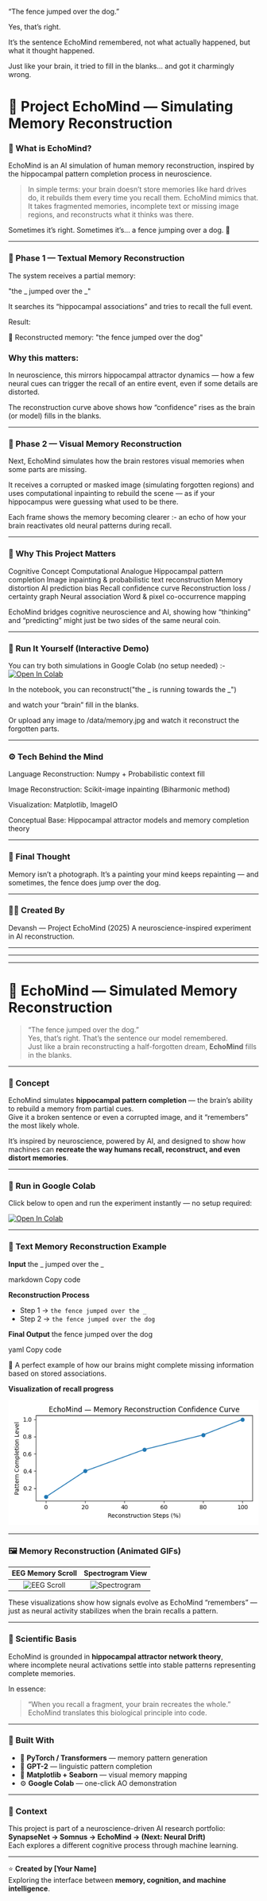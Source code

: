 
“The fence jumped over the dog.”

Yes, that’s right.

It’s the sentence EchoMind remembered, not what actually happened, but what it thought happened.

Just like your brain, it tried to fill in the blanks… and got it charmingly wrong.

# 🧠 Project EchoMind — Simulating Memory Reconstruction

### 🌌 What is EchoMind?

EchoMind is an AI simulation of human memory reconstruction, inspired by the hippocampal pattern completion process in neuroscience.

>In simple terms:
your brain doesn’t store memories like hard drives do, it rebuilds them every time you recall them.
EchoMind mimics that. It takes fragmented memories, incomplete text or missing image regions,
and reconstructs what it thinks was there.

Sometimes it’s right.
Sometimes it’s… a fence jumping over a dog. 🐶

---

### 🧩 Phase 1 — Textual Memory Reconstruction

The system receives a partial memory:

"the _ jumped over the _"


It searches its “hippocampal associations” and tries to recall the full event.

Result:

🧠 Reconstructed memory: "the fence jumped over the dog"


### Why this matters:
In neuroscience, this mirrors hippocampal attractor dynamics —
how a few neural cues can trigger the recall of an entire event,
even if some details are distorted.

The reconstruction curve above shows how “confidence” rises as the brain (or model) fills in the blanks.

---

### 🎨 Phase 2 — Visual Memory Reconstruction

Next, EchoMind simulates how the brain restores visual memories when some parts are missing.

It receives a corrupted or masked image (simulating forgotten regions)
and uses computational inpainting to rebuild the scene — as if your hippocampus were guessing what used to be there.

Each frame shows the memory becoming clearer :- an echo of how your brain reactivates old neural patterns during recall.

---

### 🧬 Why This Project Matters
Cognitive Concept	Computational Analogue
Hippocampal pattern completion	Image inpainting & probabilistic text reconstruction
Memory distortion	AI prediction bias
Recall confidence curve	Reconstruction loss / certainty graph
Neural association	Word & pixel co-occurrence mapping

EchoMind bridges cognitive neuroscience and AI, showing how “thinking” and “predicting”
might just be two sides of the same neural coin.

---

### 🧠 Run It Yourself (Interactive Demo)

You can try both simulations in Google Colab (no setup needed) :- [![Open In Colab](https://colab.research.google.com/assets/colab-badge.svg)](https://colab.research.google.com/github/devansh-29-glitch/EchoMind/blob/main/EchoMind_Demo.ipynb) 





In the notebook, you can reconstruct("the _ is running towards the _")


and watch your “brain” fill in the blanks.

Or upload any image to /data/memory.jpg
and watch it reconstruct the forgotten parts.

---

### ⚙️ Tech Behind the Mind

Language Reconstruction: Numpy + Probabilistic context fill

Image Reconstruction: Scikit-image inpainting (Biharmonic method)

Visualization: Matplotlib, ImageIO

Conceptual Base: Hippocampal attractor models and memory completion theory

---

### 🧠 Final Thought

Memory isn’t a photograph.
It’s a painting your mind keeps repainting —
and sometimes, the fence does jump over the dog.

---

### 👨‍💻 Created By

Devansh — Project EchoMind (2025)
A neuroscience-inspired experiment in AI reconstruction.




---


---


---



# 🧠 EchoMind — Simulated Memory Reconstruction

> “The fence jumped over the dog.”  
> Yes, that’s right. That’s the sentence our model remembered.  
> Just like a brain reconstructing a half-forgotten dream, **EchoMind** fills in the blanks.

---

### 🎯 Concept

EchoMind simulates **hippocampal pattern completion** — the brain’s ability to rebuild a memory from partial cues.  
Give it a broken sentence or even a corrupted image, and it “remembers” the most likely whole.

It’s inspired by neuroscience, powered by AI, and designed to show how machines can **recreate the way humans recall, reconstruct, and even distort memories**.

---

### 🚀 Run in Google Colab

Click below to open and run the experiment instantly — no setup required:

[![Open In Colab](https://colab.research.google.com/assets/colab-badge.svg)](https://colab.research.google.com/github/<your-username>/EchoMind/blob/main/EchoMind_Colab.ipynb)

---

### 🧩 Text Memory Reconstruction Example

**Input**
the _ jumped over the _

markdown
Copy code

**Reconstruction Process**
- Step 1 → `the fence jumped over the _`  
- Step 2 → `the fence jumped over the dog`

**Final Output**
the fence jumped over the dog

yaml
Copy code

🧠 A perfect example of how our brains might complete missing information based on stored associations.

**Visualization of recall progress**

![Reconstruction Progress](assets/text_reconstruction_curve.png)

---

### 🖼️ Memory Reconstruction (Animated GIFs)

| EEG Memory Scroll | Spectrogram View |
|:------------------:|:----------------:|
| ![EEG Scroll](assets/eeg_scroll.gif) | ![Spectrogram](assets/eeg_spectrogram.gif) |

These visualizations show how signals evolve as EchoMind “remembers” —  
just as neural activity stabilizes when the brain recalls a pattern.

---

### 🧠 Scientific Basis

EchoMind is grounded in **hippocampal attractor network theory**,  
where incomplete neural activations settle into stable patterns representing complete memories.

In essence:
> “When you recall a fragment, your brain recreates the whole.”  
EchoMind translates this biological principle into code.

---

### 🧩 Built With

- 🧬 **PyTorch / Transformers** — memory pattern generation  
- 🧠 **GPT-2** — linguistic pattern completion  
- 🎨 **Matplotlib + Seaborn** — visual memory mapping  
- ⚙️ **Google Colab** — one-click AO demonstration

---

### 🧾 Context

This project is part of a neuroscience-driven AI research portfolio:  
**SynapseNet → Somnus → EchoMind → (Next: Neural Drift)**  
Each explores a different cognitive process through machine learning.

---

⭐ **Created by [Your Name]**  
Exploring the interface between **memory, cognition, and machine intelligence**.


